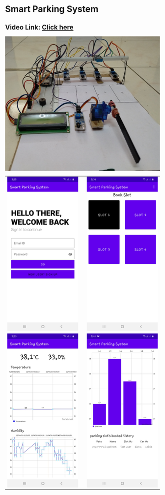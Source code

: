 # Smart Parking System
## Video Link: [Click here](https://youtu.be/GGOI_Qb97MA)
<img src="images/0.jpg" width="900"/>
<table>
  <tr>
    <td><img src="images/1.jpeg" width="300"/></td>
    <td></td>
    <td><img src="images/2.jpeg" width="300"/></td>
  </tr>
  <tr>
    <td><img src="images/4.jpeg" width="300"/></td>
    <td></td>
    <td><img src="images/5.jpeg" width="300"/></td>
  </tr>
</table>
  

